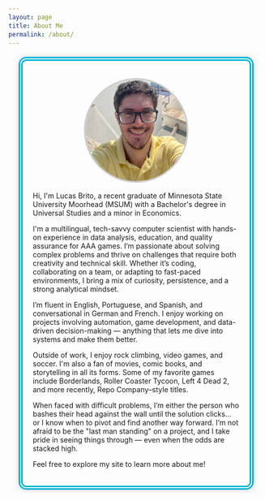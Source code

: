 ```yaml
---
layout: page
title: About Me
permalink: /about/
---
```

<div style="border: 8px double #00B4D8; padding: 20px; margin: 20px; border-radius: 15px; box-shadow: 0 0 10px rgba(0,0,0,0.2);">

<p align="center">
  <img src="/resumeimageofme.png" alt="Lucas Brito"
       style="width: 200px; height: 200px; border-radius: 50%; object-fit: cover; border: 3px solid #ccc;" />
</p>

Hi, I'm Lucas Brito, a recent graduate of Minnesota State University Moorhead (MSUM) with a Bachelor's degree in Universal Studies and a minor in Economics.

I'm a multilingual, tech-savvy computer scientist with hands-on experience in data analysis, education, and quality assurance for AAA games.
I’m passionate about solving complex problems and thrive on challenges that require both creativity and technical skill.
Whether it’s coding, collaborating on a team, or adapting to fast-paced environments, I bring a mix of curiosity, persistence, and a strong analytical mindset.

I’m fluent in English, Portuguese, and Spanish, and conversational in German and French.
I enjoy working on projects involving automation, game development, and data-driven decision-making — anything that lets me dive into systems and make them better.

Outside of work, I enjoy rock climbing, video games, and soccer. I'm also a fan of movies, comic books, and storytelling in all its forms.
Some of my favorite games include Borderlands, Roller Coaster Tycoon, Left 4 Dead 2, and more recently, Repo Company–style titles.

When faced with difficult problems, I’m either the person who bashes their head against the wall until the solution clicks…
or I know when to pivot and find another way forward. I’m not afraid to be the "last man standing" on a project,
and I take pride in seeing things through — even when the odds are stacked high.

Feel free to explore my site to learn more about me!
